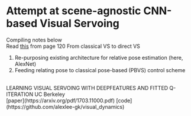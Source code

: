 # Attempt at scene-agnostic CNN-based Visual Servoing
Compiling notes below
</br>
Read [this](https://tel.archives-ouvertes.fr/tel-01764148/document) from page 120
From classical VS to direct VS
1. Re-purposing existing architecture for relative pose estimation (here, AlexNet)
2. Feeding relating pose to classical pose-based (PBVS) control scheme

</br>
LEARNING VISUAL SERVOING  WITH DEEPFEATURES AND FITTED Q-ITERATION UC Berkeley
</br> [paper](https://arxiv.org/pdf/1703.11000.pdf) [code](https://github.com/alexlee-gk/visual_dynamics)
